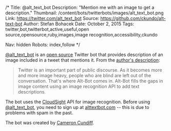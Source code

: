 /*
Title: @alt_text_bot
Description: "Mention me with an image to get a description."
Thumbnail: /content/bots/twitterbots/images/alt_text_bot.png
Link: https://twitter.com/alt_text_bot
Source: https://github.com/ckundo/alt-text-bot
Author: Stefan Bohacek
Date: October 2, 2015
Tags: twitter,bot,twitterbot,active,useful,open source,opensource,ruby,images,image recognition,accessibility,ckundo

Nav: hidden
Robots: index,follow
*/

[@alt_text_bot](https://twitter.com/alt_text_bot) is an [open source](https://github.com/ckundo/alt-text-bot) Twitter bot that provides description of an image included in a tweet that mentions it. From the [author's description](https://github.com/ckundo/alt-text-bot/blob/master/README.md):

> Twitter is an important part of public discourse. As it becomes more and more image heavy, people who are blind are left out of the conversation. That's where Alt-Bot comes in. Alt-Bot fills the gaps in image content using an image recognition API to add text descriptions.

The bot uses the [CloudSight](http://cloudsightapi.com/) API for image recognition. Before using [@alt_text_bot](https://twitter.com/alt_text_bot), you need to sign up at [alttextbot.com](http://alttextbot.com) -- this is due to problems with spam in the past.

The bot was created by [Cameron Cundiff](https://twitter.com/ckundo).
